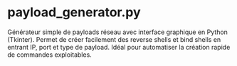 # payload_generator.py
Générateur simple de payloads réseau avec interface graphique en Python (Tkinter). Permet de créer facilement des reverse shells et bind shells en entrant IP, port et type de payload. Idéal pour automatiser la création rapide de commandes exploitables.
